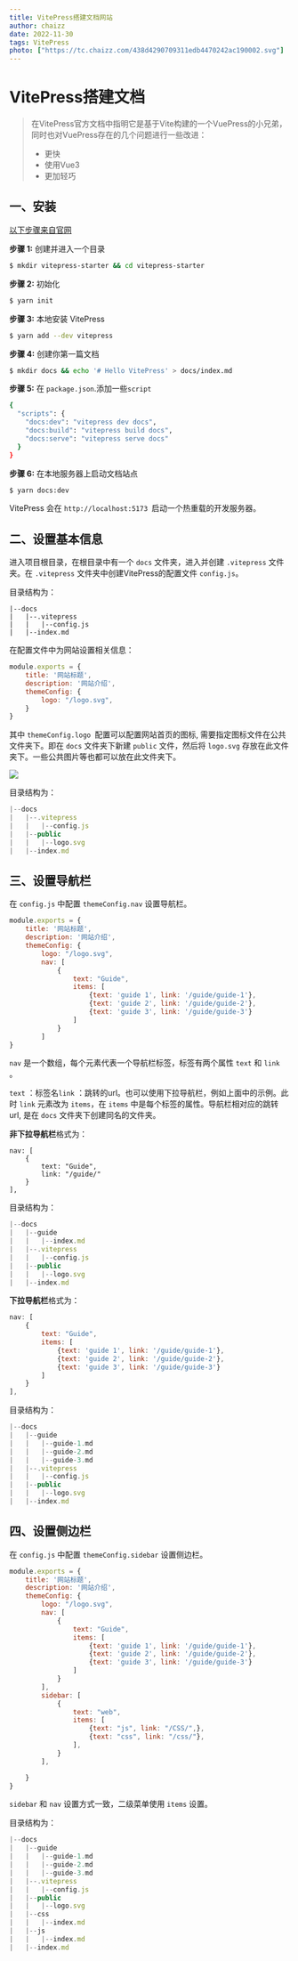 ```yaml
---
title: VitePress搭建文档网站
author: chaizz
date: 2022-11-30
tags: VitePress
photo: ["https://tc.chaizz.com/438d4290709311edb4470242ac190002.svg"]
---
```


          

<!--more-->

# VitePress搭建文档

> 在VitePress官方文档中指明它是基于Vite构建的一个VuePress的小兄弟，同时也对VuePress存在的几个问题进行一些改进：
>
> -  更快
> -  使用Vue3
> -  更加轻巧



## 一、安装

[以下步骤来自官网](https://vitejs.cn/vitepress/guide/getting-started.html)

**步骤 1:** 创建并进入一个目录

```sh
$ mkdir vitepress-starter && cd vitepress-starter
```

**步骤 2:** 初始化

```sh
$ yarn init
```

**步骤 3:** 本地安装 VitePress

```sh
$ yarn add --dev vitepress
```

**步骤 4:** 创建你第一篇文档

```sh
$ mkdir docs && echo '# Hello VitePress' > docs/index.md
```

**步骤 5:** 在 `package.json`.添加一些`script`

```sh
{
  "scripts": {
    "docs:dev": "vitepress dev docs",
    "docs:build": "vitepress build docs",
    "docs:serve": "vitepress serve docs"
  }
}
```

**步骤 6:** 在本地服务器上启动文档站点

```sh
$ yarn docs:dev
```

VitePress 会在 `http://localhost:5173 `启动一个热重载的开发服务器。



## 二、设置基本信息

进入项目根目录，在根目录中有一个 `docs` 文件夹，进入并创建 `.vitepress` 文件夹。在 `.vitepress` 文件夹中创建VitePress的配置文件 `config.js`。

目录结构为：

```
|--docs
|	|--.vitepress
|	|	|--config.js
|	|--index.md
```



在配置文件中为网站设置相关信息：

```js
module.exports = {
    title: '网站标题',
    description: '网站介绍',
    themeConfig: {
        logo: "/logo.svg",
    }
}
```

其中 `themeConfig.logo `配置可以配置网站首页的图标, 需要指定图标文件在公共文件夹下。即在 `docs` 文件夹下新建 `public` 文件，然后将 `logo.svg` 存放在此文件夹下。一些公共图片等也都可以放在此文件夹下。

![](https://tc.chaizz.com/d963f51c709711edb4470242ac190002.png)

目录结构为：

```js
|--docs
|	|--.vitepress
|	|	|--config.js
|	|--public
|	|	|--logo.svg
|	|--index.md
```



## 三、设置导航栏

在 `config.js` 中配置 `themeConfig.nav` 设置导航栏。

```js
module.exports = {
    title: '网站标题',
    description: '网站介绍',
    themeConfig: {
        logo: "/logo.svg",
        nav: [
            {
                text: "Guide",
                items: [
                    {text: 'guide 1', link: '/guide/guide-1'},
                    {text: 'guide 2', link: '/guide/guide-2'},
                    {text: 'guide 3', link: '/guide/guide-3'}
                ]
            }
        ]
}
```



`nav` 是一个数组，每个元素代表一个导航栏标签，标签有两个属性 `text` 和 `link` 。

`text` ：标签名`link` ：跳转的url。也可以使用下拉导航栏，例如上面中的示例。此时 `link` 元素改为 `items`，在 `items` 中是每个标签的属性。导航栏相对应的跳转url, 是在 `docs` 文件夹下创建同名的文件夹。

**非下拉导航栏**格式为：

```
nav: [
    {
        text: "Guide",
        link: "/guide/"
    }
],
```

目录结构为：

```js
|--docs
|	|--guide
|	|	|--index.md
|	|--.vitepress
|	|	|--config.js
|	|--public
|	|	|--logo.svg
|	|--index.md
```

**下拉导航栏**格式为：

```js
nav: [
    {
        text: "Guide",
        items: [
            {text: 'guide 1', link: '/guide/guide-1'},
            {text: 'guide 2', link: '/guide/guide-2'},
            {text: 'guide 3', link: '/guide/guide-3'}
        ]
    }
],
```

目录结构为：

```js
|--docs
|	|--guide
|	|	|--guide-1.md
|	|	|--guide-2.md
|	|	|--guide-3.md
|	|--.vitepress
|	|	|--config.js
|	|--public
|	|	|--logo.svg
|	|--index.md
```



## 四、设置侧边栏

在 `config.js` 中配置 `themeConfig.sidebar` 设置侧边栏。

```js
module.exports = {
    title: '网站标题',
    description: '网站介绍',
    themeConfig: {
        logo: "/logo.svg",
        nav: [
            {
                text: "Guide",
                items: [
                    {text: 'guide 1', link: '/guide/guide-1'},
                    {text: 'guide 2', link: '/guide/guide-2'},
                    {text: 'guide 3', link: '/guide/guide-3'}
                ]
            }
        ],
        sidebar: [
            {
                text: "web",
                items: [
                    {text: "js", link: "/CSS/",},
                    {text: "css", link: "/css/"},
                ],
            }
        ],

    }
}
```



`sidebar` 和 `nav` 设置方式一致，二级菜单使用 `items` 设置。

目录结构为：

```js
|--docs
|	|--guide
|	|	|--guide-1.md
|	|	|--guide-2.md
|	|	|--guide-3.md
|	|--.vitepress
|	|	|--config.js
|	|--public
|	|	|--logo.svg
|	|--css
|	|	|--index.md
|	|--js
|	|	|--index.md
|	|--index.md
```

